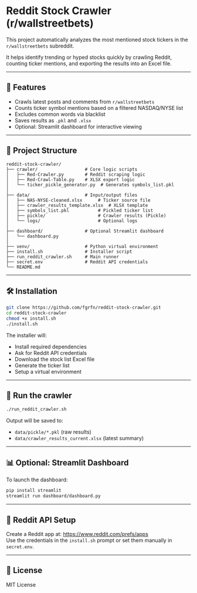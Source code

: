 # Reddit Stock Crawler (r/wallstreetbets)

This project automatically analyzes the most mentioned stock tickers in the `r/wallstreetbets` subreddit.

It helps identify trending or hyped stocks quickly by crawling Reddit, counting ticker mentions, and exporting the results into an Excel file.

---

## 🚀 Features

- Crawls latest posts and comments from `r/wallstreetbets`
- Counts ticker symbol mentions based on a filtered NASDAQ/NYSE list
- Excludes common words via blacklist
- Saves results as `.pkl` and `.xlsx`
- Optional: Streamlit dashboard for interactive viewing

---

## 📁 Project Structure

```
reddit-stock-crawler/
├── crawler/                  # Core logic scripts
│   ├── Red-Crawler.py        # Reddit scraping logic
│   ├── Red-Crawl-Table.py    # XLSX export logic
│   └── ticker_pickle_generator.py  # Generates symbols_list.pkl
│
├── data/                     # Input/output files
│   ├── NAS-NYSE-cleaned.xlsx      # Ticker source file
│   ├── crawler_results_template.xlsx  # XLSX template
│   ├── symbols_list.pkl           # Pickled ticker list
│   ├── pickle/                    # Crawler results (Pickle)
│   └── logs/                      # Optional logs
│
├── dashboard/                # Optional Streamlit dashboard
│   └── dashboard.py
│
├── venv/                     # Python virtual environment
├── install.sh                # Installer script
├── run_reddit_crawler.sh     # Main runner
├── secret.env                # Reddit API credentials
└── README.md
```

---

## 🛠️ Installation

```bash
git clone https://github.com/fgrfn/reddit-stock-crawler.git
cd reddit-stock-crawler
chmod +x install.sh
./install.sh
```

The installer will:
- Install required dependencies
- Ask for Reddit API credentials
- Download the stock list Excel file
- Generate the ticker list
- Setup a virtual environment

---

## 🧪 Run the crawler

```bash
./run_reddit_crawler.sh
```

Output will be saved to:

- `data/pickle/*.pkl` (raw results)
- `data/crawler_results_current.xlsx` (latest summary)

---

## 📊 Optional: Streamlit Dashboard

To launch the dashboard:

```bash
pip install streamlit
streamlit run dashboard/dashboard.py
```

---

## 🔐 Reddit API Setup

Create a Reddit app at: https://www.reddit.com/prefs/apps  
Use the credentials in the `install.sh` prompt or set them manually in `secret.env`.

---

## 📄 License

MIT License
